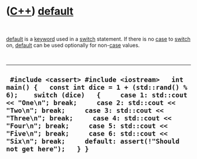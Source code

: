 
 

 

 

 

 

([C++](Cpp.md)) [default](CppDefault.md)
==========================================

 

[default](CppDefault.md) is a [keyword](CppKeyword.md) used in a
[switch](CppSwitch.md) statement. If there is no [case](CppCase.md) to
[switch](CppSwitch.md) on, [default](CppDefault.md) can be used
optionally for non-[case](CppCase.md) values.

 

  --------------------------------------------------------------------------------------------------------------------------------------------------------------------------------------------------------------------------------------------------------------------------------------------------------------------------------------------------------------------------------------------------------------------------------------
  ` #include <cassert> #include <iostream>   int main() {   const int dice = 1 + (std::rand() % 6);    switch (dice)   {     case 1: std::cout << "One\n"; break;     case 2: std::cout << "Two\n"; break;     case 3: std::cout << "Three\n"; break;     case 4: std::cout << "Four\n"; break;     case 5: std::cout << "Five\n"; break;     case 6: std::cout << "Six\n"; break;     default: assert(!"Should not get here");   } }`
  --------------------------------------------------------------------------------------------------------------------------------------------------------------------------------------------------------------------------------------------------------------------------------------------------------------------------------------------------------------------------------------------------------------------------------------

 

 

 

 

 

 

